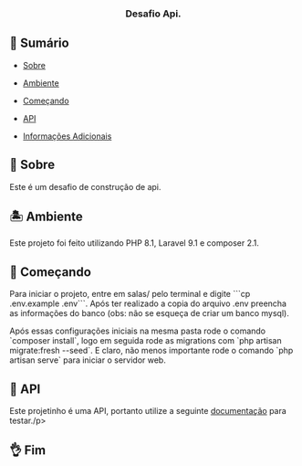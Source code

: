 
  

<h3  align="center">Desafio Api.</h3>

  

## 📝 Sumário

- [Sobre](#sobre)

- [Ambiente](#ambiente)

- [Começando](#comecando)

- [API](#API)

- [Informações Adicionais](#info)  
  

## 🧐 Sobre <a name = "sobre"></a>

  

<p>Este é um desafio de construção de api.</p>

  

## :desert_island: Ambiente <a name="ambiente"></a>

<p>Este projeto foi feito utilizando PHP 8.1, Laravel 9.1 e composer 2.1.</p>

  

## 🏁 Começando <a name = "comecando"></a>

  

<p>Para iniciar o projeto, entre em salas/ pelo terminal e digite ```cp .env.example .env```. Após ter realizado a copia do arquivo .env preencha as informações do banco (obs: não se esqueça de criar um banco mysql).</p>

<p>Após essas configurações iniciais na mesma pasta rode o comando `composer install`, logo em seguida rode as migrations com `php artisan migrate:fresh --seed`. E claro, não menos importante rode o comando `php artisan serve` para iniciar o servidor web.</p>

  

## :floppy_disk: API <a name="api"></a>

<p>Este projetinho é uma API, portanto utilize a seguinte <a href="https://documenter.getpostman.com/view/15227275/UVkjxJnB">documentação</a> para testar./p>


  

## 👌 Fim